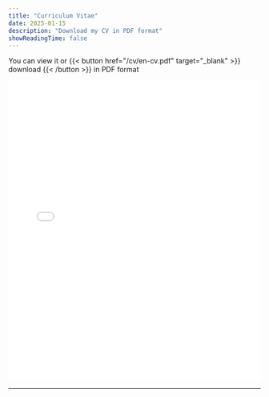 ```yaml
---
title: "Curriculum Vitae"
date: 2025-01-15
description: "Download my CV in PDF format"
showReadingTime: false
---
```


You can view it or {{< button href="/cv/en-cv.pdf" target="_blank" >}}
download
{{< /button >}} in PDF format

<iframe src="/cv/en-cv.pdf" style="width:100%; height:600px;" frameborder="0"></iframe>

---

